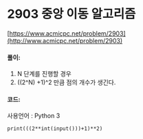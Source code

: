 # 2903 중앙 이동 알고리즘

[https://www.acmicpc.net/problem/2903](http://www.acmicpc.net/problem/2903)

#### **풀이:**
1. N 단계를 진행할 경우
2. ((2^N) +1)^2 만큼 점의 개수가 생긴다.

#### **코드:**
사용언어 : Python 3
```
print(((2**int(input()))+1)**2)
```
